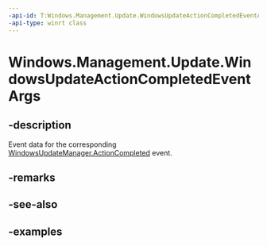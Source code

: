 ```yaml
---
-api-id: T:Windows.Management.Update.WindowsUpdateActionCompletedEventArgs
-api-type: winrt class
---
```


# Windows.Management.Update.WindowsUpdateActionCompletedEventArgs

<!--
public sealed class WindowsUpdateActionCompletedEventArgs
-->


## -description

Event data for the corresponding [WindowsUpdateManager.ActionCompleted](./windowsupdatemanager_actioncompleted.md) event.

## -remarks

## -see-also

## -examples
